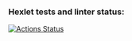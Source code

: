 ### Hexlet tests and linter status:
[![Actions Status](https://github.com/Jickx/python-project-83/workflows/hexlet-check/badge.svg)](https://github.com/Jickx/python-project-83/actions)